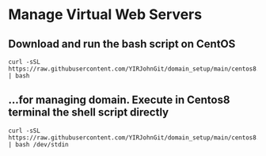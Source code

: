 # Manage Virtual Web Servers

## Download and run the bash script on CentOS
```
curl -sSL https://raw.githubusercontent.com/YIRJohnGit/domain_setup/main/centos8.sh | bash
```

## ...for managing domain. Execute in Centos8 terminal the shell script directly
```
curl -sSL https://raw.githubusercontent.com/YIRJohnGit/domain_setup/main/centos8.sh | bash /dev/stdin
```

